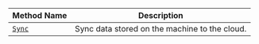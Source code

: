 <!-- prettier-ignore -->
Method Name | Description |
----------- | ----------- |
| [`Sync`](/app/data/#sync) | Sync data stored on the machine to the cloud. |
